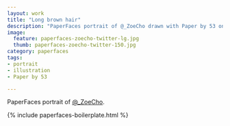 ```yaml
---
layout: work
title: "Long brown hair"
description: "PaperFaces portrait of @_ZoeCho drawn with Paper by 53 on an iPad."
image: 
  feature: paperfaces-zoecho-twitter-lg.jpg
  thumb: paperfaces-zoecho-twitter-150.jpg
category: paperfaces
tags: 
- portrait
- illustration
- Paper by 53

---
```


PaperFaces portrait of [@_ZoeCho](http://twitter.com/_ZoeCho).

{% include paperfaces-boilerplate.html %}